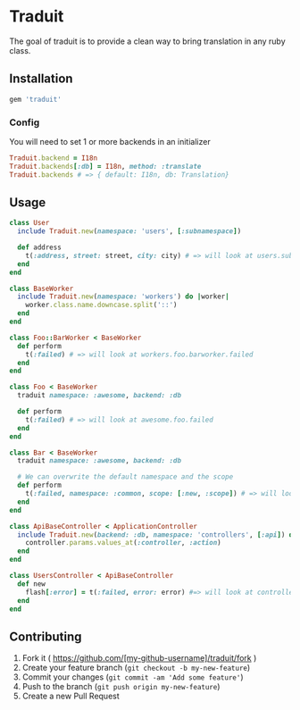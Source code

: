 # Traduit

The goal of traduit is to provide a clean way to bring translation in any ruby class.

## Installation

```ruby
gem 'traduit'
```

### Config

You will need to set 1 or more backends in an initializer

```ruby
Traduit.backend = I18n
Traduit.backends[:db] = I18n, method: :translate
Traduit.backends # => { default: I18n, db: Translation}
```

## Usage

```ruby
class User
  include Traduit.new(namespace: 'users', [:subnamespace])

  def address
    t(:address, street: street, city: city) # => will look at users.subnamespace.address
  end
end

class BaseWorker
  include Traduit.new(namespace: 'workers') do |worker|
    worker.class.name.downcase.split('::')
  end
end

class Foo::BarWorker < BaseWorker
  def perform
    t(:failed) # => will look at workers.foo.barworker.failed
  end
end

class Foo < BaseWorker
  traduit namespace: :awesome, backend: :db

  def perform
    t(:failed) # => will look at awesome.foo.failed
  end
end

class Bar < BaseWorker
  traduit namespace: :awesome, backend: :db

  # We can overwrite the default namespace and the scope
  def perform
    t(:failed, namespace: :common, scope: [:new, :scope]) # => will look at common.new.scope.failed
  end
end

class ApiBaseController < ApplicationController
  include Traduit.new(backend: :db, namespace: 'controllers', [:api]) do |controller|
    controller.params.values_at(:controller, :action)
  end
end

class UsersController < ApiBaseController
  def new
    flash[:error] = t(:failed, error: error) #=> will look at controllers.api.users.new.failed
  end
end
```

## Contributing

1. Fork it ( https://github.com/[my-github-username]/traduit/fork )
2. Create your feature branch (`git checkout -b my-new-feature`)
3. Commit your changes (`git commit -am 'Add some feature'`)
4. Push to the branch (`git push origin my-new-feature`)
5. Create a new Pull Request
